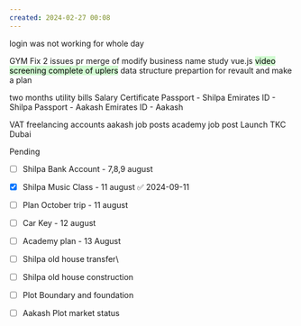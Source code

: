 ```yaml
---
created: 2024-02-27 00:08
---
```

login was not working for whole day

GYM 
Fix 2 issues
pr merge of modify business name
study vue.js
<mark style="background: #BBFABBA6;">video screening complete of uplers</mark>
data structure prepartion for revault and make a plan

two months utility bills
Salary Certificate
Passport - Shilpa
Emirates ID - Shilpa
Passport - Aakash
Emirates ID - Aakash


VAT 
freelancing accounts
aakash job posts
academy job post
Launch TKC Dubai

Pending
- [ ] Shilpa Bank Account - 7,8,9 august
- [x] Shilpa Music Class - 11 august ✅ 2024-09-11
- [ ] Plan October trip - 11 august
- [ ] Car Key - 12 august
- [ ] Academy plan - 13 August
- [ ] Shilpa old house transfer\
- [ ] Shilpa old house construction
- [ ] Plot Boundary and foundation 
- [ ] Aakash Plot market status


